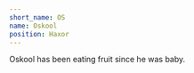 ```yaml
---
short_name: OS
name: Oskool
position: Haxor
---
```

Oskool has been eating fruit since he was baby.

